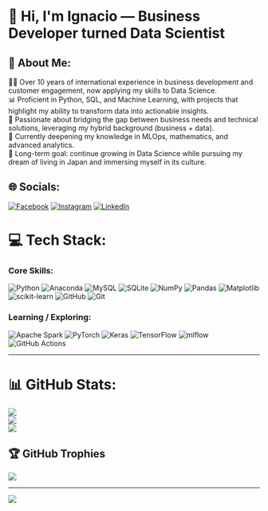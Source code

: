 # 👋 Hi, I'm Ignacio — Business Developer turned Data Scientist

## 💫 About Me:
👨‍💼 Over 10 years of international experience in business development and customer engagement, now applying my skills to Data Science.<br>
📊 Proficient in Python, SQL, and Machine Learning, with projects that highlight my ability to transform data into actionable insights.<br>
🤝 Passionate about bridging the gap between business needs and technical solutions, leveraging my hybrid background (business + data).<br>
🧠 Currently deepening my knowledge in MLOps, mathematics, and advanced analytics.<br>
💭 Long-term goal: continue growing in Data Science while pursuing my dream of living in Japan and immersing myself in its culture.

## 🌐 Socials:
[![Facebook](https://img.shields.io/badge/Facebook-%231877F2.svg?logo=Facebook&logoColor=white)](https://facebook.com/nachomajo) [![Instagram](https://img.shields.io/badge/Instagram-%23E4405F.svg?logo=Instagram&logoColor=white)](https://instagram.com/nachomajo) [![LinkedIn](https://img.shields.io/badge/LinkedIn-%230077B5.svg?logo=linkedin&logoColor=white)](https://linkedin.com/in/ignaciomajo) 

# 💻 Tech Stack:

### Core Skills:
![Python](https://img.shields.io/badge/python-3670A0?style=for-the-badge&logo=python&logoColor=ffdd54) 
![Anaconda](https://img.shields.io/badge/Anaconda-%2344A833.svg?style=for-the-badge&logo=anaconda&logoColor=white) 
![MySQL](https://img.shields.io/badge/mysql-4479A1.svg?style=for-the-badge&logo=mysql&logoColor=white) 
![SQLite](https://img.shields.io/badge/sqlite-%2307405e.svg?style=for-the-badge&logo=sqlite&logoColor=white) 
![NumPy](https://img.shields.io/badge/numpy-%23013243.svg?style=for-the-badge&logo=numpy&logoColor=white) 
![Pandas](https://img.shields.io/badge/pandas-%23150458.svg?style=for-the-badge&logo=pandas&logoColor=white) 
![Matplotlib](https://img.shields.io/badge/Matplotlib-%23ffffff.svg?style=for-the-badge&logo=Matplotlib&logoColor=black)  
![scikit-learn](https://img.shields.io/badge/scikit--learn-%23F7931E.svg?style=for-the-badge&logo=scikit-learn&logoColor=white) 
![GitHub](https://img.shields.io/badge/github-%23121011.svg?style=for-the-badge&logo=github&logoColor=white) 
![Git](https://img.shields.io/badge/git-%23F05033.svg?style=for-the-badge&logo=git&logoColor=white)

### Learning / Exploring:
![Apache Spark](https://img.shields.io/badge/Apache%20Spark-FDEE21?style=for-the-badge&logo=apachespark&logoColor=black) 
![PyTorch](https://img.shields.io/badge/PyTorch-%23EE4C2C.svg?style=for-the-badge&logo=PyTorch&logoColor=white) 
![Keras](https://img.shields.io/badge/Keras-%23D00000.svg?style=for-the-badge&logo=Keras&logoColor=white) 
![TensorFlow](https://img.shields.io/badge/TensorFlow-%23FF6F00.svg?style=for-the-badge&logo=TensorFlow&logoColor=white) 
![mlflow](https://img.shields.io/badge/mlflow-%23d9ead3.svg?style=for-the-badge&logo=numpy&logoColor=blue) 
![GitHub Actions](https://img.shields.io/badge/github%20actions-%232671E5.svg?style=for-the-badge&logo=githubactions&logoColor=white)

---

# 📊 GitHub Stats:
![](https://github-readme-stats.vercel.app/api?username=ignaciomajo&theme=radical&no-frame=false&include_all_commits=false&count_private=false)<br/>
![](https://nirzak-streak-stats.vercel.app/?user=ignaciomajo&theme=radical&no-frame=false)<br/>
![](https://github-readme-stats.vercel.app/api/top-langs/?username=ignaciomajo&theme=radical&no-frame=false&include_all_commits=false&count_private=false&layout=compact)

## 🏆 GitHub Trophies
![](https://github-profile-trophy.vercel.app/?username=ignaciomajo&theme=radical&no-frame=false&no-bg=true&margin-w=4)

---
[![](https://visitcount.itsvg.in/api?id=ignaciomajo&icon=0&color=0)](https://visitcount.itsvg.in)

<!-- Proudly created with GPRM ( https://gprm.itsvg.in ) -->
